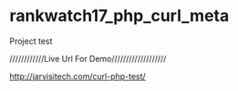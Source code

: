 # rankwatch17_php_curl_meta
Project  test 

////////////Live Url For Demo///////////////////

http://jarvisitech.com/curl-php-test/

